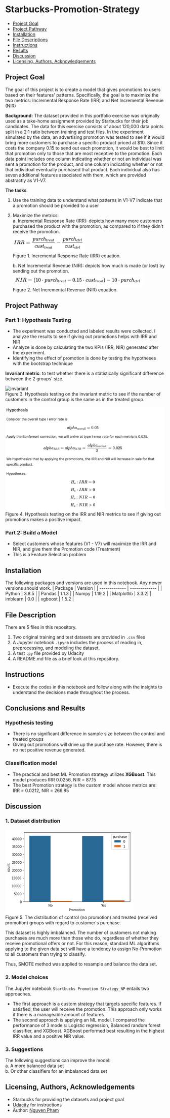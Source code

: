 # Starbucks-Promotion-Strategy
- [Project Goal](#Project-Goal)
- [Project Pathway](#Pathway)
- [Installation](#Installation)
- [File Descriptions](#File-Descriptions)
- [Instructions](#How-To-Run-This-Project)
- [Results](#Results)
- [Discussion](#Discussion)
- [Licensing, Authors, Acknowledgements](#License)

## Project Goal <a name="Project-Goal"></a>
The goal of this project is to create a model that gives promotions to users based on their features' patterns. Specifically, the goal is to maximize the two metrics: Incremental Response Rate (IRR) and Net Incremental Revenue (NIR)

**Background:** The dataset provided in this portfolio exercise was originally used as a take-home assignment provided by Starbucks for their job candidates. The data for this exercise consists of about 120,000 data points split in a 2:1 ratio between training and test files. In the experiment simulated by the data, an advertising promotion was tested to see if it would bring more customers to purchase a specific product priced at $10. Since it costs the company 0.15 to send out each promotion, it would be best to limit that promotion only to those that are most receptive to the promotion. Each data point includes one column indicating whether or not an individual was sent a promotion for the product, and one column indicating whether or not that individual eventually purchased that product. Each individual also has seven additional features associated with them, which are provided abstractly as V1-V7.


**The tasks** 
1. Use the training data to understand what patterns in V1-V7 indicate that a promotion should be provided to a user
2. Maximize the metrics: <br>
   a. Incremental Response Rate (IRR): depicts how many more customers purchased the product with the promotion, as compared to if they didn't receive the promotion.<br>
   ![irr](img/irr.png)<br>
   Figure 1. Incremental Response Rate (IRR) equation.
   
   b. Net Incremental Revenue (NIR): depicts how much is made (or lost) by sending out the promotion.<br>
   ![nir](img/nir.png)<br>
   Figure 2. Net Incremental Revenue (NIR) equation.

## Project Pathway <a name="Pathway"></a>
### Part 1: Hypothesis Testing 
- The experiment was conducted and labeled results were collected. I analyze the results to see if giving out promotions helps with IRR and NIR
- Analyze is done by calculating the two KPIs (IRR, NIR) generated after the experiment.
- Identifying the effect of promotion is done by testing the hypotheses with the bootstrap technique

**Invariant metric**: to test whether there is a statistically significant difference between the 2 groups' size.

![invariant](img/invarian_metric_hypo.png)<br>
Figure 3. Hypothesis testing on the invariant metric to see if the number of customers in the control group is the same as in the treated group.

![kpi](img/evaluation_metric_hypo.png)<br>
Figure 4. Hypothesis testing on the IRR and NIR metrics to see if giving out promotions makes a positive impact.

### Part 2: Build a Model 
- Select customers whose features (V1 - V7) will maximize the IRR and NIR, and give them the Promotion code (Treatment)
- This is a Feature Selection problem

## Installation <a name="Installation"></a>
The following packages and versions are used in this notebook. Any newer versions should work. 
| Package  | Version |
| ------------- | ------------- |
| Python  | 3.8.5  |
| Pandas  | 1.1.3  |
| Numpy   | 1.19.2 |
| Matplotlib | 3.3.2|
| imblearn   | 0.0  |
| xgboost | 1.5.2  |

## File Description <a name="File-Descriptions"></a>
There are 5 files in this repository. <br>
1. Two original training and test datasets are provided in `.csv` files <br>
2. A Jupyter notebook `.ipynb` includes the process of reading in, preprocessing, and modeling the dataset. <br>
3. A test `.py` file provided by Udacity
4. A README.md file as a brief look at this repository.

## Instructions <a name="How-To-Run-This-Project"></a>
* Execute the codes in this notebook and follow along with the insights to understand the decisions made throughout the process.

## Conclusions and Results <a name="Results"></a>
### Hypothesis testing
- There is no significant difference in sample size between the control and treated groups
- Giving out promotions will drive up the purchase rate. However, there is no net positive revenue generated.
### Classification model
- The practical and best ML Promotion strategy utilizes **XGBoost**. This model produces IRR 0.0256, NIR = 87.15
- The best Promotion strategy is the custom model whose metrics are: IRR = 0.0212, NIR = 266.85

## Discussion <a name="Discussion"></a>
### 1. Dataset distribution

![distribution](img/promotion_dist.png)<br>
Figure 5. The distribution of control (no promotion) and treated (received promotion) groups with regard to customer's purchase. 

This dataset is highly imbalanced. The number of customers not making purchases are much more than those who do, regardless of whether they receive promotional offers or not. For this reason, standard ML algorithms applying to the given data set will have a tendency to assign No-Promotion to all customers than trying to classify. 

Thus, SMOTE method was applied to resample and balance the data set.

### 2. Model choices
The Jupyter notebook `Startbucks Promotion Strategy_NP` entails two approaches.
- The first approach is a custom strategy that targets specific features. If satisfied, the user will receive the promotion. This approach only works if there is a manageable amount of features
- The second approach is applying an ML model. I compared the performance of 3 models: Logistic regression, Balanced random forest classifier, and XGBoost. XGBoost performed best resulting in the highest IRR value and a positive NIR value.

### 3. Suggestions
The following suggestions can improve the model: <br>
a. A more balanced data set<br>
b. Or other classifiers for an imbalanced data set

## Licensing, Authors, Acknowledgements <a name="License"></a>
* Starbucks for providing the datasets and project goal
* [Udacity](https://www.udacity.com/) for instructions
* Author: [Nguyen Pham](https://github.com/Az-otrope)

